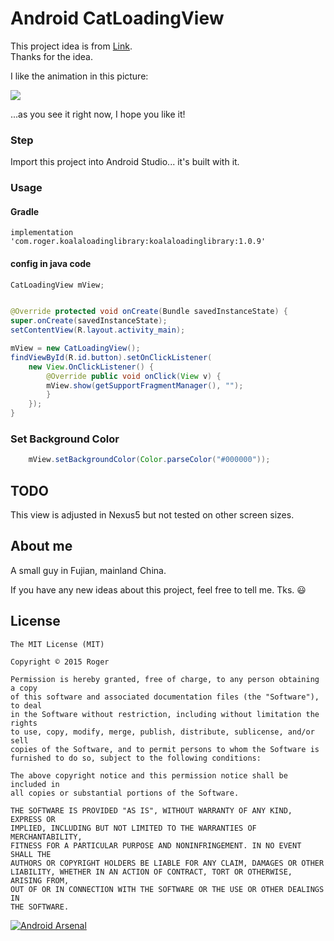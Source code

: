 # Android CatLoadingView

This project idea is from [Link](http://mp.weixin.qq.com/s?__biz=MjM5MDMxOTE5NA==&mid=402703079&idx=2&sn=2fcc6746a866dcc003c68ead9b68e595&scene=2&srcid=0302A7p723KK8E5gSzLKb2ZL&from=timeline&isappinstalled=0#wechat_redirect).<br>
Thanks for the idea.<br>

I like the animation in this picture:<br>

![](http://ww4.sinaimg.cn/mw690/a695acdejw1f2hbmfxzk5g208u0a2ass.gif)

...as you see it right now, I hope you like it!

### Step

Import this project into Android Studio... it's built with it.

###  Usage

#### Gradle

```
implementation 'com.roger.koalaloadinglibrary:koalaloadinglibrary:1.0.9'
```

####  config in java code

```java
CatLoadingView mView;


@Override protected void onCreate(Bundle savedInstanceState) {
super.onCreate(savedInstanceState);
setContentView(R.layout.activity_main);

mView = new CatLoadingView();
findViewById(R.id.button).setOnClickListener(
	new View.OnClickListener() {
	    @Override public void onClick(View v) {
		mView.show(getSupportFragmentManager(), "");
	    }
	});
}
```

### Set Background Color

```java
	mView.setBackgroundColor(Color.parseColor("#000000"));
```
## TODO

This view is adjusted in Nexus5 but not tested on other screen sizes.

## About me

A small guy in Fujian, mainland China.

If you have any new ideas about this project, feel free to tell me. Tks. :smiley:


## License

	The MIT License (MIT)

	Copyright © 2015 Roger

	Permission is hereby granted, free of charge, to any person obtaining a copy
	of this software and associated documentation files (the "Software"), to deal
	in the Software without restriction, including without limitation the rights
	to use, copy, modify, merge, publish, distribute, sublicense, and/or sell
	copies of the Software, and to permit persons to whom the Software is
	furnished to do so, subject to the following conditions:

	The above copyright notice and this permission notice shall be included in
	all copies or substantial portions of the Software.

	THE SOFTWARE IS PROVIDED "AS IS", WITHOUT WARRANTY OF ANY KIND, EXPRESS OR
	IMPLIED, INCLUDING BUT NOT LIMITED TO THE WARRANTIES OF MERCHANTABILITY,
	FITNESS FOR A PARTICULAR PURPOSE AND NONINFRINGEMENT. IN NO EVENT SHALL THE
	AUTHORS OR COPYRIGHT HOLDERS BE LIABLE FOR ANY CLAIM, DAMAGES OR OTHER
	LIABILITY, WHETHER IN AN ACTION OF CONTRACT, TORT OR OTHERWISE, ARISING FROM,
	OUT OF OR IN CONNECTION WITH THE SOFTWARE OR THE USE OR OTHER DEALINGS IN
	THE SOFTWARE.

[![Android Arsenal](https://img.shields.io/badge/Android%20Arsenal-CatLoadingView-green.svg?style=true)](https://android-arsenal.com/details/1/3369)
